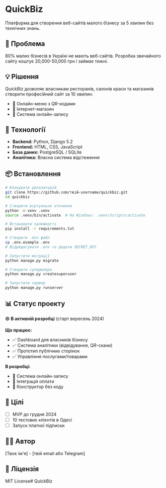 # QuickBiz

Платформа для створення веб-сайтів малого бізнесу за 5 хвилин без технічних знань.

## 🎯 Проблема

80% малих бізнесів в Україні не мають веб-сайтів. Розробка звичайного сайту коштує 20,000-50,000 грн і займає тижні.

## 💡 Рішення

QuickBiz дозволяє власникам ресторанів, салонів краси та магазинів створити професійний сайт за 10 хвилин:
- 📱 Онлайн-меню з QR-кодами
- 🛒 Інтернет-магазин
- 📅 Система онлайн-запису

## 🚀 Технології

- **Backend:** Python, Django 5.2
- **Frontend:** HTML, CSS, JavaScript
- **База даних:** PostgreSQL / SQLite
- **Аналітика:** Власна система відстеження

## 📦 Встановлення
```bash
# Клонувати репозиторій
git clone https://github.com/твій-username/quickbiz.git
cd quickbiz

# Створити віртуальне оточення
python -m venv .venv
source .venv/bin/activate  # На Windows: .venv\Scripts\activate

# Встановити залежності
pip install -r requirements.txt

# Створити .env файл
cp .env.example .env
# Відредагувати .env та додати SECRET_KEY

# Запустити міграції
python manage.py migrate

# Створити суперюзера
python manage.py createsuperuser

# Запустити сервер
python manage.py runserver
```

## 📊 Статус проекту

🟢 **В активній розробці** (старт вересень 2024)

**Що працює:**
- ✅ Dashboard для власників бізнесу
- ✅ Система аналітики (відвідування, QR-скани)
- ✅ Прототип публічних сторінок
- ✅ Управління послугами/товарами

**В розробці:**
- 🔄 Система онлайн-запису
- 🔄 Інтеграція оплати
- 🔄 Конструктор без коду

## 🎯 Цілі

- [ ] MVP до грудня 2024
- [ ] 10 тестових клієнтів в Одесі
- [ ] Запуск платної підписки

## 👨‍💻 Автор

[Твоє ім'я] - [твій email або Telegram]

## 📝 Ліцензія

MIT License#   Q u i c k B i z  
 